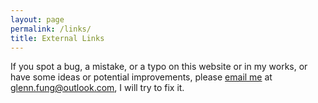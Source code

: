 ```yaml
---
layout: page
permalink: /links/
title: External Links
---
```


If you spot a bug, a mistake, or a typo on this website or in my works, or have some ideas or potential improvements, please [email me](mailto:glenn.fung@outlook.com) at glenn.fung@outlook.com, I will try to fix it.
